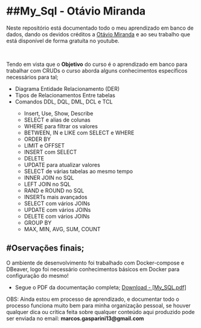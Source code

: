 <h1>##My_Sql - Otávio Miranda</h1>
<p>Neste repositório está documentado todo o meu aprendizado em banco de dados, dando os devidos créditos a <a href="https://www.youtube.com/playlist?list=PLbIBj8vQhvm2WT-pjGS5x7zUzmh4VgvRk">Otávio Miranda</a> e ao seu trabalho que está disponível de forma gratuíta no youtube.</p>
<br>
<p>Tendo em vista que o <strong>Objetivo</strong> do curso é o aprendizado em banco para trabalhar com CRUDs o curso aborda alguns conhecimentos específicos necessários para tal;</p>
<ul>
    <li>Diagrama Entidade Relacionamento (DER)</l1>
    <li>Tipos de Relacionamentos Entre tabelas</li>
    <li>Comandos DDL, DQL, DML, DCL e TCL </li>
    <ul>
        <li>Insert, Use, Show, Describe</li>
        <li>SELECT e alias de colunas</li>
        <li>WHERE para filtrar os valores</li>
        <li>BETWEEN, IN e LIKE com SELECT e WHERE</li>
        <li>ORDER BY</li>
        <li>LIMIT e OFFSET</li>
        <li>INSERT com SELECT</li>
        <li>DELETE</li>
        <li>UPDATE para atualizar valores</li>
        <li>SELECT de várias tabelas ao mesmo tempo</li>
        <li>INNER JOIN no SQL</li>
        <li>LEFT JOIN no SQL</li>
        <li>RAND e ROUND no SQL</li>
        <li>INSERTs mais avançados</li>
        <li>SELECT com vários JOINs</li>
        <li>UPDATE com vários JOINs</li>
        <li>DELETE com vários JOINs</li>
        <li>GROUP BY</li>
        <li>MAX, MIN, AVG, SUM, COUNT</li>
    </ul>
 </ul> 
<h2>#Oservações finais;</h2>
<p>O ambiente de desenvolvimento foi trabalhado com Docker-compose e DBeaver, logo foi necessário conhecimentos básicos em Docker para configuração do mesmo!</p>
<ul>
    <li>Segue o PDF da documentação completa; <a href="https://github.com/JunynBoy/MySQL/files/10804242/My_SQL.pdf">Download - [My_SQL.pdf]</a> </li>
</ul>
<p>OBS: Ainda estou em processo de aprendizado, e documentar todo o processo funciona muito bem para minha organização pessoal, se houver qualquer dica ou crítica feita sobre qualquer conteúdo aqui produzido pode ser enviada no email: <strong>marcos.gasparini13@gmail.com</strong></p>
